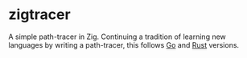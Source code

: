 # zigtracer
A simple path-tracer in Zig. Continuing a tradition of learning new languages by writing a path-tracer, this follows
[Go](https://github.com/msinilo/gotracer) and [Rust](https://github.com/msinilo/rtracer) versions.
